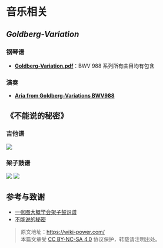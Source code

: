 # 音乐相关

## _Goldberg-Variation_

### 钢琴谱

- [**Goldberg-Variation.pdf**](https://github.com/linyuxuanlin/File-host/blob/main/docs/Goldberg-Variation.pdf)：BWV 988 系列所有曲目均有包含

### 演奏

- [**Aria from Goldberg-Variations BWV988**](https://www.bilibili.com/video/av86981368#reply2336107317)

## 《不能说的秘密》

### 吉他谱

![](https://media.wiki-power.com/img/20200215141455.png)

### 架子鼓谱

![](https://media.wiki-power.com/img/20200215141644.png)
![](https://media.wiki-power.com/img/20200215141727.png)

## 参考与致谢

- [一张图大概学会架子鼓识谱](https://zhuanlan.zhihu.com/p/37721158)
- [不能说的秘密](https://yoopu.me/view/BXjRgMXY#c=false&e=false&n=false&s=false&i=ukulele&k=0)

> 原文地址：<https://wiki-power.com/>  
> 本篇文章受 [CC BY-NC-SA 4.0](https://creativecommons.org/licenses/by/4.0/deed.zh) 协议保护，转载请注明出处。
